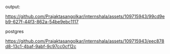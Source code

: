 output:

https://github.com/Prajaktasangolkar/internshala/assets/109715943/99cd9eb9-627f-44f3-862a-54be9ebc1117

postgres


https://github.com/Prajaktasangolkar/internshala/assets/109715943/eec878d8-13c1-4baf-9abf-9c97cc0cf12c

